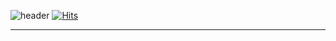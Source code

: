 ![header](https://capsule-render.vercel.app/api?type=slice&color=auto&height=250&section=header&text=극락코딩&fontSize=80&animation=twinkling&fontColor=auto)
[![Hits](https://hits.seeyoufarm.com/api/count/incr/badge.svg?url=https%3A%2F%2Fgithub.com%2FDongGeon0908&count_bg=%2384ABD7&title_bg=%239A8F8F&icon=&icon_color=%23E7E7E7&title=Hello+%EA%B7%B9%EB%9D%BD%EC%BD%94%EB%94%A9&edge_flat=false)](https://hits.seeyoufarm.com)

---

<!-- 
hits 사용하기
https://hits.seeyoufarm.com/

-->

